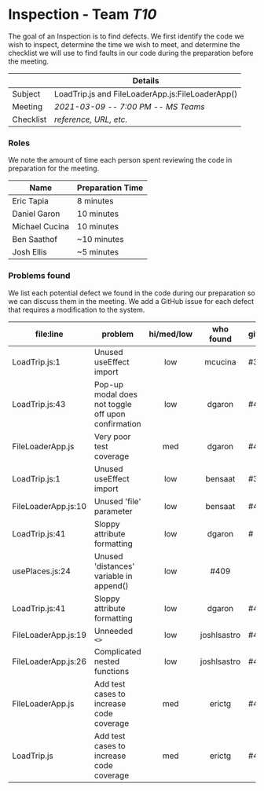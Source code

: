 # Inspection - Team *T10* 

The goal of an Inspection is to find defects.
We first identify the code we wish to inspect, determine the time we wish to meet, and determine the checklist we will use to find faults in our code during the preparation before the meeting.

|  | Details |
| ----- | ----- |
| Subject | LoadTrip.js and FileLoaderApp.js:FileLoaderApp() |
| Meeting | *2021-03-09 -- 7:00 PM -- MS Teams* |
| Checklist | *reference, URL, etc.* |

### Roles

We note the amount of time each person spent reviewing the code in preparation for the meeting.

| Name | Preparation Time |
| ---- | ---- |
| Eric Tapia | 8 minutes |
| Daniel Garon | 10 minutes |
| Michael Cucina | 10 minutes |
| Ben Saathof | ~10 minutes |
| Josh Ellis  | ~5 minutes  |



### Problems found

We list each potential defect we found in the code during our preparation so we can discuss them in the meeting.
We add a GitHub issue for each defect that requires a modification to the system.

| file:line | problem | hi/med/low | who found | github#  |
| --- | --- | :---: | :---: | --- |
| LoadTrip.js:1 | Unused useEffect import | low | mcucina | #398 |
| LoadTrip.js:43 | Pop-up modal does not toggle off upon confirmation | low | dgaron | #407 |
| FileLoaderApp.js | Very poor test coverage | med | dgaron | #413 |
| LoadTrip.js:1 | Unused useEffect import | low | bensaat | #398 |
| FileLoaderApp.js:10 | Unused 'file' parameter | low | bensaat | #401 |
| LoadTrip.js:41 | Sloppy attribute formatting | low | dgaron | # |
| usePlaces.js:24 | Unused 'distances' variable in append() | low | #409 |
| LoadTrip.js:41 | Sloppy attribute formatting | low | dgaron | #410 |
| FileLoaderApp.js:19 | Unneeded `<>` | low | joshlsastro | #415 |
| FileLoaderApp.js:26 | Complicated nested functions | low | joshlsastro | #416 |
| FileLoaderApp.js | Add test cases to increase code coverage | med | erictg | #413 |
| LoadTrip.js | Add test cases to increase code coverage | med | erictg | #418 |
